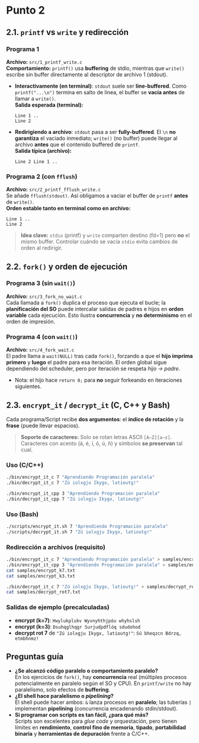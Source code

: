 # Punto 2

## 2.1. `printf` vs `write` y redirección
### Programa 1
**Archivo:** `src/1_printf_write.c`  
**Comportamiento:** `printf()` usa **buffering** de stdio, mientras que `write()` escribe sin buffer directamente al descriptor de archivo 1 (stdout).

- **Interactivamente (en terminal)**: `stdout` suele ser **line-buffered**. Como `printf("...\n")` termina en salto de línea, el buffer se **vacía antes** de llamar a `write()`.  
  **Salida esperada (terminal):**
  ```
  Line 1 ..
  Line 2 
  ```

- **Redirigiendo a archivo**: `stdout` pasa a ser **fully-buffered**. El `\n` **no garantiza** el vaciado inmediato; `write()` (no buffer) puede llegar al archivo **antes** que el contenido buffered de `printf`.  
  **Salida típica (archivo):**
  ```
  Line 2 Line 1 ..
  ```

### Programa 2 (con `fflush`)
**Archivo:** `src/2_printf_fflush_write.c`  
Se añade `fflush(stdout)`. Así obligamos a vaciar el buffer de `printf` **antes** de `write()`.  
**Orden estable tanto en terminal como en archivo:**
```
Line 1 ..
Line 2 
```

> **Idea clave:** `stdio` (printf) y `write` comparten destino (fd=1) pero **no** el mismo buffer. Controlar cuándo se vacía `stdio` evita cambios de orden al redirigir.

## 2.2. `fork()` y orden de ejecución
### Programa 3 (sin `wait()`)
**Archivo:** `src/3_fork_no_wait.c`  
Cada llamada a `fork()` duplica el proceso que ejecuta el bucle; la **planificación del SO** puede intercalar salidas de padres e hijos en **orden variable** cada ejecución. Esto ilustra **concurrencia** y **no determinismo** en el orden de impresión.

### Programa 4 (con `wait()`)
**Archivo:** `src/4_fork_wait.c`  
El padre llama a `wait(NULL)` tras cada `fork()`, forzando a que el **hijo imprima primero** y **luego** el padre para esa iteración. El orden global sigue dependiendo del scheduler, pero por iteración se respeta *hijo → padre*.
- Nota: el hijo hace `return 0;` para **no** seguir forkeando en iteraciones siguientes.

## 2.3. `encrypt_it` / `decrypt_it` (C, C++ y Bash)
Cada programa/Script recibe **dos argumentos**: el **índice de rotación** y la **frase** (puede llevar espacios).  
> **Soporte de caracteres:** Solo se rotan letras ASCII `[A–Z][a–z]`. Caracteres con acento (á, é, í, ó, ú, ñ) y símbolos **se preservan** tal cual.

### Uso (C/C++)
```bash
./bin/encrypt_it_c 7 "Aprendiendo Programación paralela"
./bin/decrypt_it_c 7 "Zú iolxgju Ikygx, latioutg!"

./bin/encrypt_it_cpp 3 "Aprendiendo Programación paralela"
./bin/decrypt_it_cpp 7 "Zú iolxgju Ikygx, latioutg!"
```

### Uso (Bash)
```bash
./scripts/encrypt_it.sh 7 "Aprendiendo Programación paralela"
./scripts/decrypt_it.sh 7 "Zú iolxgju Ikygx, latioutg!"
```

### Redirección a archivos (requisito)
```bash
./bin/encrypt_it_c 7 "Aprendiendo Programación paralela" > samples/encrypt_k7.txt
./bin/encrypt_it_cpp 3 "Aprendiendo Programación paralela" > samples/encrypt_k3.txt
cat samples/encrypt_k7.txt
cat samples/encrypt_k3.txt

./bin/decrypt_it_c 7 "Zú iolxgju Ikygx, latioutg!" > samples/decrypt_rot7.txt
cat samples/decrypt_rot7.txt
```

### Salidas de ejemplo (precalculadas)
- **encrypt (k=7)**: `Hwylukplukv Wyvnyhthjpóu whyhslsh`
- **encrypt (k=3)**: `Dsuhqglhqgr Surjudpdflóq sdudohod`
- **decrypt rot 7** de `"Zú iolxgju Ikygx, latioutg!"`: `Sú bheqzcn Bdrzq, etmbhnmz!`

## Preguntas guía
- **¿Se alcanzó código paralelo o comportamiento paralelo?**  
  En los ejercicios de `fork()`, hay **concurrencia** real (múltiples procesos potencialmente en paralelo según el SO y CPU). En `printf/write` no hay paralelismo, solo efectos de **buffering**.
- **¿El shell hace paralelismo o *pipelining*?**  
  El shell puede hacer ambos: `&` lanza procesos en **paralelo**; las tuberías `|` implementan **pipelining** (concurrencia encadenando stdin/stdout).
- **Si programar con scripts es tan fácil, ¿para qué más?**  
  Scripts son excelentes para *glue code* y orquestación, pero tienen límites en **rendimiento**, **control fino de memoria**, **tipado**, **portabilidad binaria** y **herramientas de depuración** frente a C/C++.
